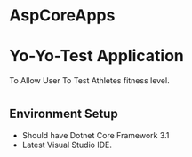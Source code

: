 # AspCoreApps
# Yo-Yo-Test Application

To Allow User To Test Athletes fitness level.

#

## Environment Setup
  - Should have Dotnet Core Framework 3.1
  - Latest Visual Studio IDE.
  
